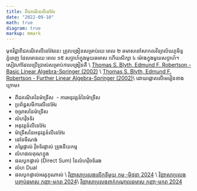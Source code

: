 ```yaml
---
title: ពីជគណិតលីនេអ៊ែរ
date: "2022-09-10"
math: true
diagram: true
markup: mmark
---
```


មុខវិជ្ជាពីជគណិតលីនេអ៊ែរនេះ ត្រូវបង្រៀនសម្រាប់រយៈពេល ២ ឆមាសនៅសាកលវិទ្យាល័យភូមិន្ទភ្នំពេញ
ដែលមានរយៈពេល ១៥ សប្តាហ៍ក្នុងមួយឆមាស ហើយសិក្សា ៤ ម៉ោងក្នុងមួយសប្តាហ៍។ សៀវភៅដែលប្រើប្រាស់សម្រាប់ការបង្រៀនគឺ \\
<a href="https://monyrattanak-nie.netlify.com/files/(Springer Undergraduate Mathematics Series) Thomas S. Blyth, Edmund F. Robertson - Basic Linear Algebra-Springer (2002).pdf" target="_blank"> Thomas S. Blyth, Edmund F. Robertson - Basic Linear Algebra-Springer (2002)</a> \\
<a href="https://monyrattanak-nie.netlify.com/files/(Springer Undergraduate Mathematics Series) Thomas S. Blyth, Edmund F. Robertson - Further Linear Algebra-Springer (2002).pdf" target="_blank"> Thomas S. Blyth, Edmund F. Robertson - Further Linear Algebra-Springer (2002)</a>\\
ដោយផ្តោតលើមេរៀនខាងក្រោម៖
 - ពីជគណិតនៃម៉ាទ្រីស
​ - ការអនុវត្តន៍នៃម៉ាទ្រីស
 - ប្រព័ន្ធសមីការលីនេអ៊ែរ
 - ចម្រាសនៃម៉ាទ្រីស
 - លំហវ៉ិចទ័រ
 - អនុវត្តន៍លីនេអ៊ែរ
 - ម៉ាទ្រីសនៃអនុវត្តន៍លីនេអ៊ែរ
 - ដេទែមីណង់
 - តម្លៃផ្ទាល់  វ៉ិចទ័រផ្ទាល់ ទ្រូងនីយកម្ម
 - លំហផលគុណក្នុង
 - ផលបូកផ្ទាល់ (Direct Sum) នៃលំហវ៉ិចទ័ររង
 - លំហ Dual
 - ផលបូកផ្ទាល់អរតូកូណាល់
\\
<a href="https://monyrattanak-nie.netlify.com/files/LiAlgebra_Partial1.pdf" target="_blank"> វិញ្ញាសាប្រលងលើកទីមួយ កុម្ភៈ-មិថុនា 2024</a> \\
<a href="https://monyrattanak-nie.netlify.com/files/LinearAlgebra1_Final.pdf" target="_blank"> វិញ្ញាសាប្រលងបញ្ចប់ឆមាស កញ្ញា-មករា 2024</a>\\
<a href="https://monyrattanak-nie.netlify.com/files/MidtermLinear2024.pdf" target="_blank"> វិញ្ញាសាប្រលងពាក់កណ្តាលឆមាស កញ្ញា-មករា 2024</a>






















